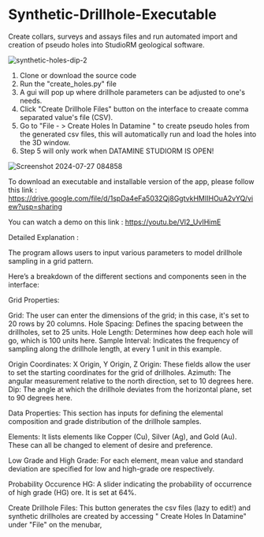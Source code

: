 # Synthetic-Drillhole-Executable
Create collars, surveys and assays files and run automated import and creation of pseudo holes into StudioRM geological software.

![synthetic-holes-dip-2](https://github.com/user-attachments/assets/735513eb-2f2d-4396-8637-fdc34d630dcb)


1. Clone or download the source code
2. Run the "create_holes.py" file
3. A gui will pop up where drillhole parameters can be adjusted to one's needs.
4. Click "Create Drillhole Files" button on the interface to creaate comma separated value's file (CSV).
5. Go to "File - >  Create Holes In Datamine " to create pseudo holes from the generated csv files, this will automatically run and load the holes into the 3D window.
6. Step 5 will only work when DATAMINE STUDIORM IS OPEN!


![Screenshot 2024-07-27 084858](https://github.com/user-attachments/assets/f0ef99bb-af53-4df6-bcd1-de6bf2588946)

To download an executable and installable version of the app, please follow this link :  https://drive.google.com/file/d/1spDa4eFa5032Qj8GgtvkHMIIHOuA2vYQ/view?usp=sharing

You can watch a demo on this link : https://youtu.be/Vl2_UvIHimE


Detailed Explanation :

The program allows users to input various parameters to model drillhole sampling in a grid pattern. 

Here’s a breakdown of the different sections and components seen in the interface:

Grid Properties:

Grid: The user can enter the dimensions of the grid; in this case, it's set to 20 rows by 20 columns.
Hole Spacing: Defines the spacing between the drillholes, set to 25 units.
Hole Length: Determines how deep each hole will go, which is 100 units here.
Sample Interval: Indicates the frequency of sampling along the drillhole length, at every 1 unit in this example.

Origin Coordinates:
X Origin, Y Origin, Z Origin: These fields allow the user to set the starting coordinates for the grid of drillholes.
Azimuth: The angular measurement relative to the north direction, set to 10 degrees here.
Dip: The angle at which the drillhole deviates from the horizontal plane, set to 90 degrees here.

Data Properties: 
This section has inputs for defining the elemental composition and grade distribution of the drillhole samples.

Elements: 
It lists elements like Copper (Cu), Silver (Ag), and Gold (Au). These can all be changed to element of desire and preference.

Low Grade and High Grade: For each element, mean value and standard deviation are specified for low and high-grade ore respectively.

Probability Occurence HG: 
A slider indicating the probability of occurrence of high grade (HG) ore. It is set at 64%.

Create Drillhole Files: This button generates the csv files (lazy to edit!) and synthetic drillholes are created by accessing " Create Holes In Datamine" under "File" on the menubar,
